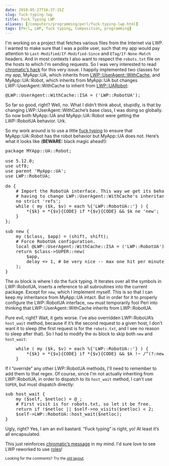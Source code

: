 ```yaml
--- 
date: 2010-05-27T16:37:15Z
slug: fuck-typing-lwp
title: Fuck Typing LWP
aliases: [/computers/programming/perl/fuck-typing-lwp.html]
tags: [Perl, LWP, fuck typing, Composition, programming]
---
```


<p>I'm working on a project that fetches various files from the Internet via LWP. I wanted to make sure that I was a polite user, such that my app would pay attention to <code>Last-Modified/If-Modified-Since</code> and <code>ETag/If-None-Match</code> headers. And in most contexts I also want to respect the <code>robots.txt</code> file on the hosts to which I'm sending requests. So I was very interested to read <a href="http://www.modernperlbooks.com/mt/2010/05/are-objects-black-blocks-or-toolkits.html">chromatic’s hack</a> for this very issue. I happily implemented two classes for my app, MyApp::UA, which inherits from <a href="http://search.cpan.org/perldoc?LWP::UserAgent::WithCache">LWP::UserAgent::WithCache</a>, and MyApp::UA::Robot, which inherits from MyApp::UA but changes LWP::UserAgent::WithCache to inherit from <a href="http://search.cpan.org/perldoc?LWP::RobotUA">LWP::UARobot</a>:</p>

<pre>
@LWP::UserAgent::WithCache::ISA = (&#x0027;LWP::RobotUA&#x0027;);
</pre>

<p>So far so good, right? Well, no. What I didn’t think about, stupidly, is that by changing LWP::UserAgent::WithCache’s base class, I was doing so globally. So now both MyApp::UA and MyApp::UA::Robot were getting the LWP::RobotUA behavior. Urk.</p>

<p>So my work around is to use a little <a href="/computers/programming/methodology/fuck-typing.html">fuck typing</a> to ensure that MyApp::UA::Robot has the robot behavior but MyApp::UA does not. Here’s what it looks like (<strong>BEWARE:</strong> black magic ahead!):</p>

<pre>
package MYApp::UA::Robot;

use 5.12.0;
use utf8;
use parent 'MyApp::UA';
use LWP::RobotUA;

do {
    # Import the RobotUA interface. This way we get its behavior without
    # having to change LWP::UserAgent::WithCache&#x0027;s inheritance.
    no strict &#x0027;refs&#x0027;;
    while ( my ($k, $v) = each %{&#x0027;LWP::RobotUA::&#x0027;} ) {
        *{$k} = *{$v}{CODE} if *{$v}{CODE} &amp;&amp; $k ne &#x0027;new&#x0027;;
    }
};

sub new {
    my ($class, $app) = (shift, shift);
    # Force RobotUA configuration.
    local @LWP::UserAgent::WithCache::ISA = (&#x0027;LWP::RobotUA&#x0027;);
    return $class-&gt;SUPER::new(
        $app,
        delay =&gt; 1, # be very nice -- max one hit per minute.
    );
}
</pre>

<p>The <code>do</code> block is where I do the fuck typing. It iterates over all the symbols in LWP::RobotUA, inserts a reference to all subroutines into the current package. Except for <code>new</code>, which I implement myself. This is so that I can keep my inheritance from MyApp::UA intact. But in order for it to properly configure the LWP::RobotUA interface, <code>new</code> must temporarily fool Perl into thinking that LWP::UserAgent::WithCache inherits from LWP::RobotUA.</p>

<p>Pure evil, right? Wait, it gets worse. I've also overridden LWP::RoboUA’s <code>host_wait</code> method, because if it’s the second request to a given host, I don’t want it to sleep (the first request is for the <code>robots.txt</code>, and I see no reason to sleep after that). So I had to modify the <code>do</code> block to skip both <code>new</code> and <code>host_wait</code>:</p>

<pre>
    while ( my ($k, $v) = each %{&#x0027;LWP::RobotUA::&#x0027;} ) {
        *{$k} = *{$v}{CODE} if *{$v}{CODE} &amp;&amp; $k !~ /^(?:new|host_wait)$/;
    }
</pre>

<p>If I “override” any other LWP::RobotUA methods, I'll need to remember to add them to that regex. Of course, since I'm not actually inheriting from LWP::RobotUA, in order to dispatch to its <code>host_wait</code> method, I can’t use <code>SUPER</code>, but must dispatch directly:</p>

<pre>
sub host_wait {
    my ($self, $netloc) = @_;
    # First visit is for robots.txt, so let it be free.
    return if !$netloc || $self-&gt;no_visits($netloc) &lt; 2;
    $self-&gt;LWP::RobotUA::host_wait($netloc);
}
</pre>

<p>Ugly, right? Yes, I am an evil bastard. “Fuck typing” is right, yo! At least it’s all encapsulated.</p>

<p>This just reinforces <a href="http://www.modernperlbooks.com/mt/2010/05/are-objects-black-blocks-or-toolkits.html">chromatic’s message</a> in my mind. I'd sure love to see LWP reworked to use <a href="http://search.cpan.org/~rgarcia/perl-5.10.0/lib/UNIVERSAL.pm#$obj-%3EDOES(_ROLE_">roles</a>!</p>

<p class="past"><small>Looking for the comments? Try the <a rel="nofollow" href="//past.justatheory.com/computers/programming/perl/fuck-typing-lwp.html">old layout</a>.</small></p>


